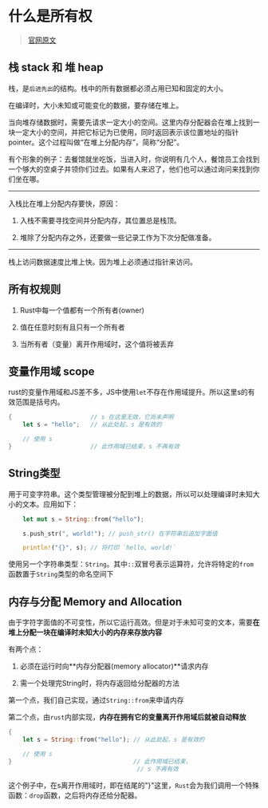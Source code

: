 # 什么是所有权

> [官网原文](https://kaisery.github.io/trpl-zh-cn/ch04-01-what-is-ownership.html)

## 栈 stack 和 堆 heap

栈，是`后进先出`的结构。栈中的所有数据都必须占用已知和固定的大小。

在编译时，大小未知或可能变化的数据，要存储在堆上。

当向堆存储数据时，需要先请求一定大小的空间。这里内存分配器会在堆上找到一块一定大小的空间，并把它标记为已使用，同时返回表示该位置地址的指针pointer。这个过程叫做“在堆上分配内存”，简称“分配”。

有个形象的例子：去餐馆就坐吃饭，当进入时，你说明有几个人，餐馆员工会找到一个够大的空桌子并领你们过去。如果有人来迟了，他们也可以通过询问来找到你们坐在哪。

---

入栈比在堆上分配内存要快，原因：

1. 入栈不需要寻找空间并分配内存，其位置总是栈顶。

2. 堆除了分配内存之外，还要做一些记录工作为下次分配做准备。

---

栈上访问数据速度比堆上快。因为堆上必须通过指针来访问。

## 所有权规则

1. Rust中每一个值都有一个所有者(owner)

2. 值在任意时刻有且只有一个所有者

3. 当所有者（变量）离开作用域时，这个值将被丢弃

## 变量作用域 scope

rust的变量作用域和JS差不多，JS中使用`let`不存在作用域提升。所以这里s的有效范围是括号内。

```rs
{                      // s 在这里无效，它尚未声明
    let s = "hello";   // 从此处起，s 是有效的

    // 使用 s
}                      // 此作用域已结束，s 不再有效

```

## String类型

用于可变字符串。这个类型管理被分配到堆上的数据，所以可以处理编译时未知大小的文本。应用如下：

```rs
    let mut s = String::from("hello");

    s.push_str(", world!"); // push_str() 在字符串后追加字面值

    println!("{}", s); // 将打印 `hello, world!`

```

使用另一个字符串类型：`String`。其中`::`双冒号表示运算符，允许将特定的`from`函数置于`String`类型的命名空间下


## 内存与分配 Memory and Allocation

由于字符字面值的不可变性，所以它运行高效。但是对于未知可变的文本，需要**在堆上分配一块在编译时未知大小的内存来存放内容**

有两个点：

1. 必须在运行时向**内存分配器(memory allocator)**请求内存

2. 需一个处理完String时，将内存返回给分配器的方法

第一个点，我们自己实现，通过`String::from`来申请内存

第二个点，由`rust`内部实现，**内存在拥有它的变量离开作用域后就被自动释放**

```rs
{
    let s = String::from("hello"); // 从此处起，s 是有效的

    // 使用 s
}                                  // 此作用域已结束，
                                    // s 不再有效
```
这个例子中，在s离开作用域时，即在结尾的"}"这里，`Rust`会为我们调用一个特殊函数：`drop`函数，之后将内存还给分配器。
